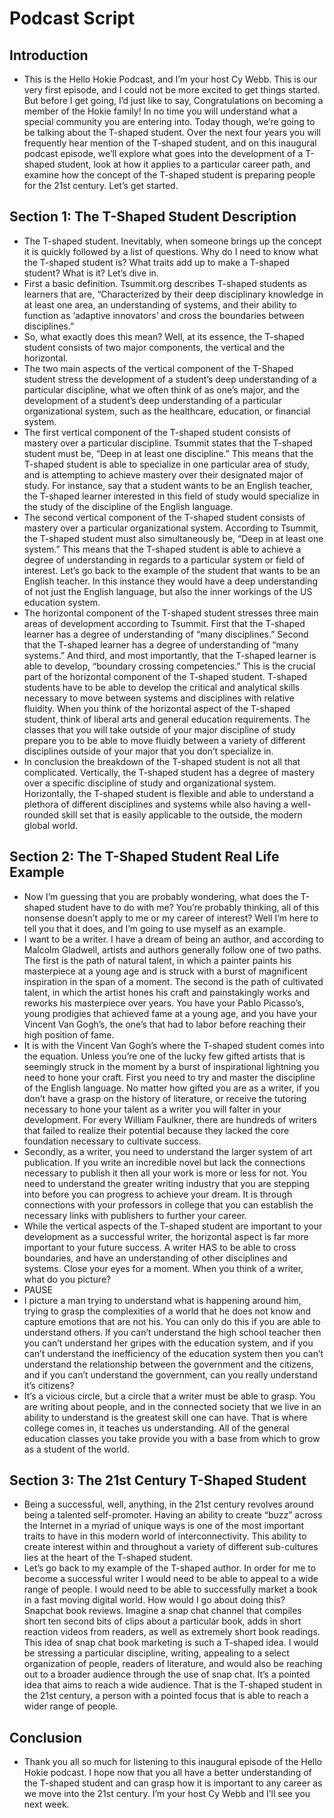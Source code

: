 # Podcast Script

## Introduction 
* This is the Hello Hokie Podcast, and I’m your host Cy Webb. This is our very first episode, and I could not be more excited to get things started. But before I get going, I’d just like to say, Congratulations on becoming a member of the Hokie family! In no time you will understand what a special community you are entering into. Today though, we’re going to be talking about the T-shaped student. Over the next four years you will frequently hear mention of the T-shaped student, and on this inaugural podcast episode, we’ll explore what goes into the development of a T-shaped student, look at how it applies to a particular career path, and examine how the concept of the T-shaped student is preparing people for the 21st century. Let’s get started. 

## Section 1: The T-Shaped Student Description 
* The T-shaped student. Inevitably, when someone brings up the concept it is quickly followed by a list of questions. Why do I need to know what the T-shaped student is? What traits add up to make a T-shaped student? What is it? Let’s dive in. 
* First a basic definition. Tsummit.org describes T-shaped students as learners that are, “Characterized by their deep disciplinary knowledge in at least one area, an understanding of systems, and their ability to function as ‘adaptive innovators’ and cross the boundaries between disciplines.”
* So, what exactly does this mean? Well, at its essence, the T-shaped student consists of two major components, the vertical and the horizontal.
* The two main aspects of the vertical component of the T-Shaped student stress the development of a student’s deep understanding of a particular discipline, what we often think of as one’s major, and the development of a student’s deep understanding of a particular organizational system, such as the healthcare, education, or financial system. 
* The first vertical component of the T-shaped student consists of mastery over a particular discipline. Tsummit states that the T-shaped student must be, “Deep in at least one discipline.” This means that the T-shaped student is able to specialize in one particular area of study, and is attempting to achieve mastery over their designated major of study. For instance, say that a student wants to be an English teacher, the T-shaped learner interested in this field of study would specialize in the study of the discipline of the English language. 
* The second vertical component of the T-shaped student consists of mastery over a particular organizational system. According to Tsummit, the T-shaped student must also simultaneously be, “Deep in at least one system.” This means that the T-shaped student is able to achieve a degree of understanding in regards to a particular system or field of interest. Let’s go back to the example of the student that wants to be an English teacher. In this instance they would have a deep understanding of not just the English language, but also the inner workings of the US education system. 
* The horizontal component of the T-shaped student stresses three main areas of development according to Tsummit. First that the T-shaped learner has a degree of understanding of “many disciplines.” Second that the T-shaped learner has a degree of understanding of “many systems.” And third, and most importantly, that the T-shaped learner is able to develop, “boundary crossing competencies.” This is the crucial part of the horizontal component of the T-shaped student. T-shaped students have to be able to develop the critical and analytical skills necessary to move between systems and disciplines with relative fluidity. When you think of the horizontal aspect of the T-shaped student, think of liberal arts and general education requirements. The classes that you will take outside of your major discipline of study prepare you to be able to move fluidly between a variety of different disciplines outside of your major that you don’t specialize in. 
* In conclusion the breakdown of the T-shaped student is not all that complicated. Vertically, the T-shaped student has a degree of mastery over a specific discipline of study and organizational system. Horizontally, the T-shaped student is flexible and able to understand a plethora of different disciplines and systems while also having a well-rounded skill set that is easily applicable to the outside, the modern global world. 

## Section 2: The T-Shaped Student Real Life Example
* Now I’m guessing that you are probably wondering, what does the T-shaped student have to do with me? You’re probably thinking, all of this nonsense doesn’t apply to me or my career of interest? Well I’m here to tell you that it does, and I’m going to use myself as an example.
* I want to be a writer. I have a dream of being an author, and according to Malcolm Gladwell, artists and authors generally follow one of two paths. The first is the path of natural talent, in which a painter paints his masterpiece at a young age and is struck with a burst of magnificent inspiration in the span of a moment. The second is the path of cultivated talent, in which the artist hones his craft and painstakingly works and reworks his masterpiece over years. You have your Pablo Picasso’s, young prodigies that achieved fame at a young age, and you have your Vincent Van Gogh’s, the one’s that had to labor before reaching their high position of fame. 
* It is with the Vincent Van Gogh’s where the T-shaped student comes into the equation. Unless you’re one of the lucky few gifted artists that is seemingly struck in the moment by a burst of inspirational lightning you need to hone your craft. First you need to try and master the discipline of the English language. No matter how gifted you are as a writer, if you don’t have a grasp on the history of literature, or receive the tutoring necessary to hone your talent as a writer you will falter in your development. For every William Faulkner, there are hundreds of writers that failed to realize their potential because they lacked the core foundation necessary to cultivate success.
* Secondly, as a writer, you need to understand the larger system of art publication. If you write an incredible novel but lack the connections necessary to publish it then all your work is more or less for not. You need to understand the greater writing industry that you are stepping into before you can progress to achieve your dream. It is through connections with your professors in college that you can establish the necessary links with publishers to further your career. 
* While the vertical aspects of the T-shaped student are important to your development as a successful writer, the horizontal aspect is far more important to your future success. A writer HAS to be able to cross boundaries, and have an understanding of other disciplines and systems. Close your eyes for a moment. When you think of a writer, what do you picture?
* PAUSE
* I picture a man trying to understand what is happening around him, trying to grasp the complexities of a world that he does not know and capture emotions that are not his. You can only do this if you are able to understand others. If you can’t understand the high school teacher then you can’t understand her gripes with the education system, and if you can’t understand the inefficiency of the education system then you can’t understand the relationship between the government and the citizens, and if you can’t understand the government, can you really understand it’s citizens?
* It’s a vicious circle, but a circle that a writer must be able to grasp. You are writing about people, and in the connected society that we live in an ability to understand is the greatest skill one can have. That is where college comes in, it teaches us understanding. All of the general education classes you take provide you with a base from which to grow as a student of the world. 

## Section 3: The 21st Century T-Shaped Student 
* Being a successful, well, anything, in the 21st century revolves around being a talented self-promoter. Having an ability to create “buzz” across the Internet in a myriad of unique ways is one of the most important traits to have in this modern world of interconnectivity. This ability to create interest within and throughout a variety of different sub-cultures lies at the heart of the T-shaped student. 
* Let’s go back to my example of the T-shaped author. In order for me to become a successful writer I would need to be able to appeal to a wide range of people. I would need to be able to successfully market a book in a fast moving digital world. How would I go about doing this? Snapchat book reviews. Imagine a snap chat channel that compiles short ten second bits of clips about a particular book, adds in short reaction videos from readers, as well as extremely short book readings. This idea of snap chat book marketing is such a T-shaped idea. I would be stressing a particular discipline, writing, appealing to a select organization of people, readers of literature, and would also be reaching out to a broader audience through the use of snap chat. It’s a pointed idea that aims to reach a wide audience. That is the T-shaped student in the 21st century, a person with a pointed focus that is able to reach a wider range of people.  

## Conclusion
* Thank you all so much for listening to this inaugural episode of the Hello Hokie podcast. I hope now that you all have a better understanding of the T-shaped student and can grasp how it is important to any career as we move into the 21st century. I’m your host Cy Webb and I’ll see you next week. 
